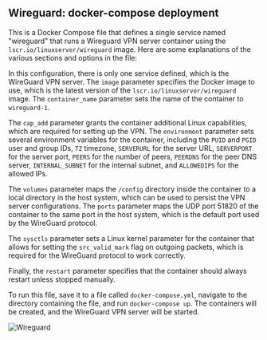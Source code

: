 ## Wireguard: docker-compose deployment

This is a Docker Compose file that defines a single service named "wireguard" that runs a Wireguard VPN server container using the `lscr.io/linuxserver/wireguard` image. Here are some explanations of the various sections and options in the file:

In this configuration, there is only one service defined, which is the WireGuard VPN server. The `image` parameter specifies the Docker image to use, which is the latest version of the `lscr.io/linuxserver/wireguard` image. The `container_name` parameter sets the name of the container to `wireguard-1`.

The `cap_add` parameter grants the container additional Linux capabilities, which are required for setting up the VPN. The `environment` parameter sets several environment variables for the container, including the `PUID` and `PGID` user and group IDs, `TZ` timezone, `SERVERURL` for the server URL, `SERVERPORT` for the server port, `PEERS` for the number of peers, `PEERDNS` for the peer DNS server, `INTERNAL_SUBNET` for the internal subnet, and `ALLOWEDIPS` for the allowed IPs.

The `volumes` parameter maps the `/config` directory inside the container to a local directory in the host system, which can be used to persist the VPN server configurations. The `ports` parameter maps the UDP port 51820 of the container to the same port in the host system, which is the default port used by the WireGuard protocol.

The `sysctls` parameter sets a Linux kernel parameter for the container that allows for setting the `src_valid_mark` flag on outgoing packets, which is required for the WireGuard protocol to work correctly.

Finally, the `restart` parameter specifies that the container should always restart unless stopped manually.

To run this file, save it to a file called `docker-compose.yml`, navigate to the directory containing the file, and run `docker-compose up`. The containers will be created, and the WireGuard VPN server will be started.

![Wireguard](https://www.wireguard.com/img/wireguard.svg)
